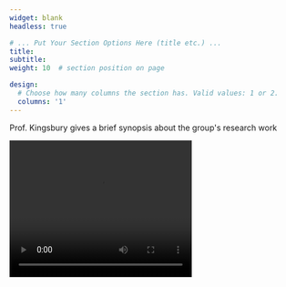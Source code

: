 ```yaml
---
widget: blank
headless: true

# ... Put Your Section Options Here (title etc.) ...
title:
subtitle:
weight: 10  # section position on page

design:
  # Choose how many columns the section has. Valid values: 1 or 2.
  columns: '1'
---
```

Prof. Kingsbury gives a brief synopsis about the group's research work

<video width="320" height="240" controls>
  <source src="movie.mp4" type="video/mp4">
Your browser does not support the video tag.
</video>
